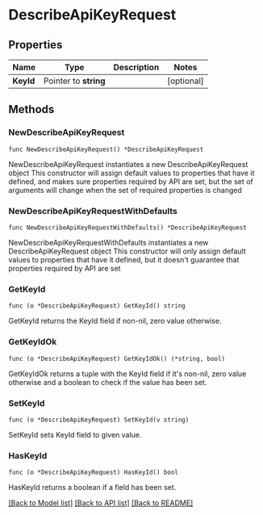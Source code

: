 # DescribeApiKeyRequest

## Properties

Name | Type | Description | Notes
------------ | ------------- | ------------- | -------------
**KeyId** | Pointer to **string** |  | [optional] 

## Methods

### NewDescribeApiKeyRequest

`func NewDescribeApiKeyRequest() *DescribeApiKeyRequest`

NewDescribeApiKeyRequest instantiates a new DescribeApiKeyRequest object
This constructor will assign default values to properties that have it defined,
and makes sure properties required by API are set, but the set of arguments
will change when the set of required properties is changed

### NewDescribeApiKeyRequestWithDefaults

`func NewDescribeApiKeyRequestWithDefaults() *DescribeApiKeyRequest`

NewDescribeApiKeyRequestWithDefaults instantiates a new DescribeApiKeyRequest object
This constructor will only assign default values to properties that have it defined,
but it doesn't guarantee that properties required by API are set

### GetKeyId

`func (o *DescribeApiKeyRequest) GetKeyId() string`

GetKeyId returns the KeyId field if non-nil, zero value otherwise.

### GetKeyIdOk

`func (o *DescribeApiKeyRequest) GetKeyIdOk() (*string, bool)`

GetKeyIdOk returns a tuple with the KeyId field if it's non-nil, zero value otherwise
and a boolean to check if the value has been set.

### SetKeyId

`func (o *DescribeApiKeyRequest) SetKeyId(v string)`

SetKeyId sets KeyId field to given value.

### HasKeyId

`func (o *DescribeApiKeyRequest) HasKeyId() bool`

HasKeyId returns a boolean if a field has been set.


[[Back to Model list]](../README.md#documentation-for-models) [[Back to API list]](../README.md#documentation-for-api-endpoints) [[Back to README]](../README.md)


